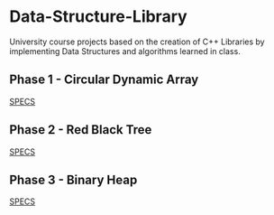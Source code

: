 # Data-Structure-Library

University course projects based on the creation of C++ Libraries by implementing Data Structures and algorithms learned in class. 

## Phase 1 - Circular Dynamic Array

[SPECS](https://github.com/obibruno/Data-Structure-Library/blob/main/Phase%201%20-%20Circular%20Dynamic%20Array/S21_Phase_1.pdf)

## Phase 2 - Red Black Tree
[SPECS](https://github.com/obibruno/Data-Structure-Library/blob/main/Phase%202%20-%20Red%20Black%20Tree/S21%20Phase%202.pdf)

## Phase 3 - Binary Heap
[SPECS](https://github.com/obibruno/Data-Structure-Library/blob/main/Phase%203%20-%20Binary%20Heap/S21%20Phase%203.pdf)


